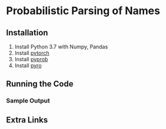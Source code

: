 # Probabilistic Parsing of Names

## Installation

1. Install Python 3.7 with Numpy, Pandas
2. Install [pytorch](https://pytorch.org/)
3. Install [pyprob](https://github.com/pyprob/pyprob)
4. Install [pyro](http://pyro.ai/)

## Running the Code

### Sample Output

## Extra Links
